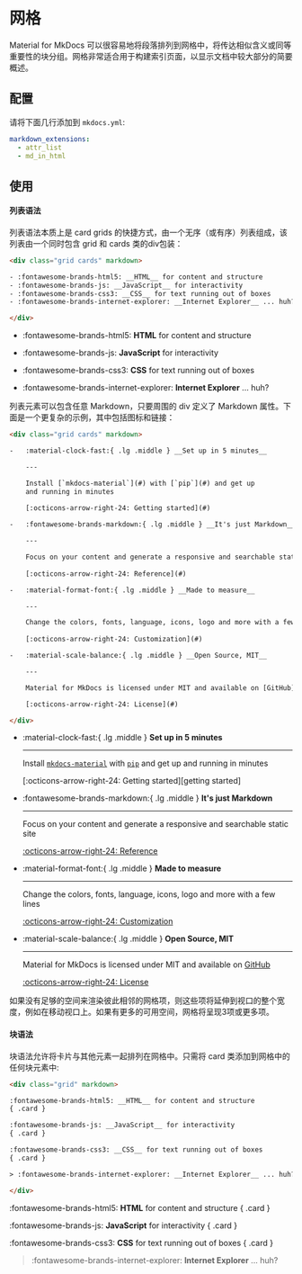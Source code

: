 # 网格

Material for MkDocs 可以很容易地将段落排列到网格中，将传达相似含义或同等重要性的块分组。网格非常适合用于构建索引页面，以显示文档中较大部分的简要概述。

## 配置

请将下面几行添加到 `mkdocs.yml`:

``` yaml
markdown_extensions: 
  - attr_list
  - md_in_html
```

## 使用

#### 列表语法

列表语法本质上是 card grids 的快捷方式，由一个无序（或有序）列表组成，该列表由一个同时包含 grid 和 cards 类的div包装：

``` html title="Card grid"
<div class="grid cards" markdown>

- :fontawesome-brands-html5: __HTML__ for content and structure
- :fontawesome-brands-js: __JavaScript__ for interactivity
- :fontawesome-brands-css3: __CSS__ for text running out of boxes
- :fontawesome-brands-internet-explorer: __Internet Explorer__ ... huh?

</div>
```

<div class="result" markdown>
  <div class="grid cards" markdown>

- :fontawesome-brands-html5: __HTML__ for content and structure
- :fontawesome-brands-js: __JavaScript__ for interactivity
- :fontawesome-brands-css3: __CSS__ for text running out of boxes
- :fontawesome-brands-internet-explorer: __Internet Explorer__ ... huh?

  </div>
</div>

列表元素可以包含任意 Markdown，只要周围的 div 定义了 Markdown 属性。下面是一个更复杂的示例，其中包括图标和链接：

``` html title="Card grid, complex example"
<div class="grid cards" markdown>

-   :material-clock-fast:{ .lg .middle } __Set up in 5 minutes__

    ---

    Install [`mkdocs-material`](#) with [`pip`](#) and get up
    and running in minutes
    
    [:octicons-arrow-right-24: Getting started](#)

-   :fontawesome-brands-markdown:{ .lg .middle } __It's just Markdown__

    ---

    Focus on your content and generate a responsive and searchable static site
    
    [:octicons-arrow-right-24: Reference](#)

-   :material-format-font:{ .lg .middle } __Made to measure__

    ---

    Change the colors, fonts, language, icons, logo and more with a few lines
    
    [:octicons-arrow-right-24: Customization](#)

-   :material-scale-balance:{ .lg .middle } __Open Source, MIT__

    ---

    Material for MkDocs is licensed under MIT and available on [GitHub]

    [:octicons-arrow-right-24: License](#)

</div>
```

<div class="result" markdown>
  <div class="grid cards" markdown>

-   :material-clock-fast:{ .lg .middle } __Set up in 5 minutes__

    ---

    Install [`mkdocs-material`][mkdocs-material] with [`pip`][pip] and get up
    and running in minutes
    
    [:octicons-arrow-right-24: Getting started][getting started]

-   :fontawesome-brands-markdown:{ .lg .middle } __It's just Markdown__

    ---

    Focus on your content and generate a responsive and searchable static site
    
    [:octicons-arrow-right-24: Reference][reference]

-   :material-format-font:{ .lg .middle } __Made to measure__

    ---

    Change the colors, fonts, language, icons, logo and more with a few lines
    
    [:octicons-arrow-right-24: Customization][customization]

-   :material-scale-balance:{ .lg .middle } __Open Source, MIT__

    ---

    Material for MkDocs is licensed under MIT and available on [GitHub]

    [:octicons-arrow-right-24: License][license]

  </div>
</div>

如果没有足够的空间来渲染彼此相邻的网格项，则这些项将延伸到视口的整个宽度，例如在移动视口上。如果有更多的可用空间，网格将呈现3项或更多项。

  [mkdocs-material]: https://pypistats.org/packages/mkdocs-material
  [pip]: ../index.md
  [reference]: ../index.md
  [customization]: ../index.md
  [license]: ../index.md
  [GitHub]: https://github.com/squidfunk/mkdocs-material


#### 块语法

块语法允许将卡片与其他元素一起排列在网格中。只需将 card 类添加到网格中的任何块元素中:

``` html title="Card grid, blocks"
<div class="grid" markdown>

:fontawesome-brands-html5: __HTML__ for content and structure
{ .card }

:fontawesome-brands-js: __JavaScript__ for interactivity
{ .card }

:fontawesome-brands-css3: __CSS__ for text running out of boxes
{ .card }

> :fontawesome-brands-internet-explorer: __Internet Explorer__ ... huh?

</div>
```

<div class="result" markdown>
  <div class="grid" markdown>

:fontawesome-brands-html5: __HTML__ for content and structure
{ .card }

:fontawesome-brands-js: __JavaScript__ for interactivity
{ .card }

:fontawesome-brands-css3: __CSS__ for text running out of boxes
{ .card }

> :fontawesome-brands-internet-explorer: __Internet Explorer__ ... huh?

  </div>
</div>